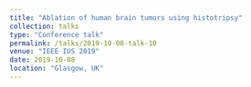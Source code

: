 ```yaml
---
title: "Ablation of human brain tumors using histotripsy"
collection: talks
type: "Conference talk"
permalink: /talks/2019-10-08-talk-10
venue: "IEEE IUS 2019"
date: 2019-10-08
location: "Glasgow, UK"
---
```

